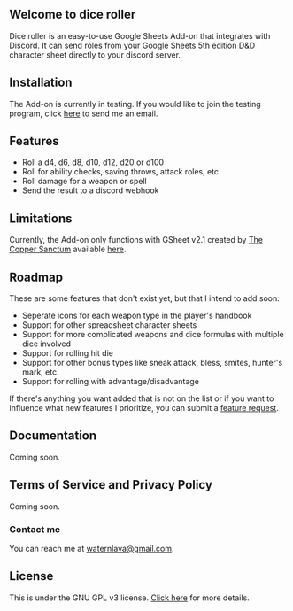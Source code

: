## Welcome to dice roller

Dice roller is an easy-to-use Google Sheets Add-on that integrates with Discord. It can send roles from your Google Sheets 5th edition D&D character sheet directly to your discord server.

## Installation

The Add-on is currently in testing. If you would like to join the testing program, click [here](mailto:waternlava@gmail.com?subject=Request%20to%20join%20dice%20roller%27s%20testing%20program&body=My%20email%20is:%0a%0aThanks%0a) to send me an email.

## Features

 - Roll a d4, d6, d8, d10, d12, d20 or d100
 - Roll for ability checks, saving throws, attack roles, etc.
 - Roll damage for a weapon or spell
 - Send the result to a discord webhook

## Limitations

Currently, the Add-on only functions with GSheet v2.1 created by [The Copper Sanctum](https://thecoppersanctum.github.io/thecoppersanctum/) available [here](https://gsheet2.avrae.io/).

## Roadmap

These are some features that don't exist yet, but that I intend to add soon:
 - Seperate icons for each weapon type in the player's handbook
 - Support for other spreadsheet character sheets
 - Support for more complicated weapons and dice formulas with multiple dice involved
 - Support for rolling hit die
 - Support for other bonus types like sneak attack, bless, smites, hunter's mark, etc.
 - Support for rolling with advantage/disadvantage
 
If there's anything you want added that is not on the list or if you want to influence what new features I prioritize, you can submit a [feature request](https://github.com/waterlava/dice-roller/issues/new/choose).

## Documentation

Coming soon.

## Terms of Service and Privacy Policy

Coming soon.

### Contact me

You can reach me at [waternlava@gmail.com](mailto:waternlava@gmail.com).

## License

This is under the GNU GPL v3 license. [Click here](https://www.gnu.org/licenses/gpl-3.0.en.html) for more details.
